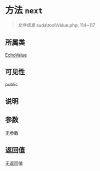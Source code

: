 # 方法 `next`

> *文件信息* suda\tool\Value.php: 114~117

## 所属类 

[EchoValue](../EchoValue.md)

## 可见性

 public 

## 说明



## 参数


无参数


## 返回值

无返回值
